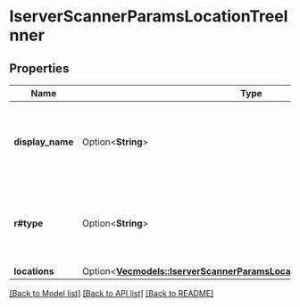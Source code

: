 # IserverScannerParamsLocationTreeInner

## Properties

Name | Type | Description | Notes
------------ | ------------- | ------------- | -------------
**display_name** | Option<**String**> | Returns the overarching instrument type to designate the location. | [optional]
**r#type** | Option<**String**> | Returns the code value of the market scanner instrument type value. | [optional]
**locations** | Option<[**Vec<models::IserverScannerParamsLocationTreeInnerLocationsInner>**](iserverScannerParams_location_tree_inner_locations_inner.md)> |  | [optional]

[[Back to Model list]](../README.md#documentation-for-models) [[Back to API list]](../README.md#documentation-for-api-endpoints) [[Back to README]](../README.md)
